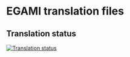 # EGAMI translation files

## Translation status

[![Translation status](https://hosted.weblate.org/widgets/egami/-/svg-badge.svg)](https://hosted.weblate.org/engage/egami/)

